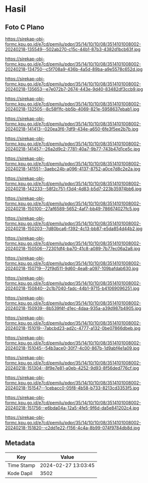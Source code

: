 # Hasil

## Foto C Plano

https://sirekap-obj-formc.kpu.go.id/e7cd/pemilu/pdpr/35/14/10/10/08/3514101008002-20240218-135549--502ab270-c15c-44b1-87b3-4382d1bcb63f.jpg

https://sirekap-obj-formc.kpu.go.id/e7cd/pemilu/pdpr/35/14/10/10/08/3514101008002-20240218-134750--c5f708a9-436b-4a5d-89ba-a9e5578c652d.jpg

https://sirekap-obj-formc.kpu.go.id/e7cd/pemilu/pdpr/35/14/10/10/08/3514101008002-20240218-135653--e7e072b7-2674-443e-9d40-83482df3ccb9.jpg

https://sirekap-obj-formc.kpu.go.id/e7cd/pemilu/pdpr/35/14/10/10/08/3514101008002-20240218-132505--8c58f1fc-bb5b-4069-821e-5958637ebab1.jpg

https://sirekap-obj-formc.kpu.go.id/e7cd/pemilu/pdpr/35/14/10/10/08/3514101008002-20240218-141413--020ea3f6-7df9-434e-a650-6fe3f5ee2b7b.jpg

https://sirekap-obj-formc.kpu.go.id/e7cd/pemilu/pdpr/35/14/10/10/08/3514101008002-20240218-141457--26a2d9c2-7781-40a7-9b77-743b47d1ce5c.jpg

https://sirekap-obj-formc.kpu.go.id/e7cd/pemilu/pdpr/35/14/10/10/08/3514101008002-20240218-141551--3aebc24b-a096-4137-8752-a0ce7d8c2e2a.jpg

https://sirekap-obj-formc.kpu.go.id/e7cd/pemilu/pdpr/35/14/10/10/08/3514101008002-20240218-142233--58f2c751-f3d4-4d83-b5d7-223b35974bb6.jpg

https://sirekap-obj-formc.kpu.go.id/e7cd/pemilu/pdpr/35/14/10/10/08/3514101008002-20240218-150100--27af6589-5652-4af7-bb49-786674027fc5.jpg

https://sirekap-obj-formc.kpu.go.id/e7cd/pemilu/pdpr/35/14/10/10/08/3514101008002-20240218-150203--7d80bca6-f392-4c13-bb87-e5da854d44b2.jpg

https://sirekap-obj-formc.kpu.go.id/e7cd/pemilu/pdpr/35/14/10/10/08/3514101008002-20240218-150506--72301df4-ba70-41c8-a089-7b77ec06a2a8.jpg

https://sirekap-obj-formc.kpu.go.id/e7cd/pemilu/pdpr/35/14/10/10/08/3514101008002-20240218-150719--72f9d511-9d60-4ea8-a097-109bafdab630.jpg

https://sirekap-obj-formc.kpu.go.id/e7cd/pemilu/pdpr/35/14/10/10/08/3514101008002-20240218-150840--2c1b7040-fadc-44b1-9715-b41069096251.jpg

https://sirekap-obj-formc.kpu.go.id/e7cd/pemilu/pdpr/35/14/10/10/08/3514101008002-20240218-150939--8b539f4f-d1ec-4daa-935a-a39d987b4905.jpg

https://sirekap-obj-formc.kpu.go.id/e7cd/pemilu/pdpr/35/14/10/10/08/3514101008002-20240218-151019--7abcbd23-ad2c-4777-a132-0be07866dbeb.jpg

https://sirekap-obj-formc.kpu.go.id/e7cd/pemilu/pdpr/35/14/10/10/08/3514101008002-20240218-151045--54b3ace0-30f7-4c00-867b-1d9abf4e1a09.jpg

https://sirekap-obj-formc.kpu.go.id/e7cd/pemilu/pdpr/35/14/10/10/08/3514101008002-20240218-151304--8f9e7e81-a0eb-4252-9d93-8f56ded776cf.jpg

https://sirekap-obj-formc.kpu.go.id/e7cd/pemilu/pdpr/35/14/10/10/08/3514101008002-20240218-151547--1cebacc0-05f8-4b58-b733-8213cd3353f5.jpg

https://sirekap-obj-formc.kpu.go.id/e7cd/pemilu/pdpr/35/14/10/10/08/3514101008002-20240218-151756--e6bda04a-12a5-4fe5-9f6d-da5e841202c4.jpg

https://sirekap-obj-formc.kpu.go.id/e7cd/pemilu/pdpr/35/14/10/10/08/3514101008002-20240218-151820--c2dd1e22-f156-4c4a-8b99-074f9784db8d.jpg


## Metadata

| Key        | Value               |
| ---------- | ------------------- |
| Time Stamp | 2024-02-27 13:03:45 |
| Kode Dapil | 3502                |



